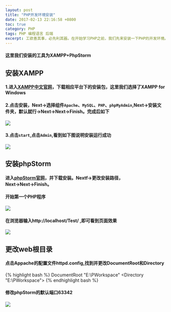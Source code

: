 ```yaml
---
layout: post
title: "PHP开发环境安装"
date: 2017-02-13 22:16:58 +0800
toc: true
category: PHP
tags: PHP 编程语言 后端
excerpt: 工欲善其事，必先利其器。在开始学习PHP之前，我们先来安装一下PHP的开发环境。
---
```

#### 这里我们安装的工具为XAMPP+PhpStorm

## 安装XAMPP

#### 1.进入[XAMPP中文官网](https://www.apachefriends.org/zh_cn/index.html)，下载相应平台下的安装包，这里我们选择了XAMPP for Windows

#### 2.点击安装，Next→选择组件`Apache`、`MySQL`、`PHP`、`phpMyAdmin`,Next→安装文件夹，默认就行→Next→Next→Finish。完成后如下
![]({{site.url}}/img/xampp.png)

#### 3.点击`start`,点击`Admin`,看到如下图说明安装运行成功
![]({{site.url}}/img/xampp2.png)

## 安装phpStorm

#### 进入[phpStorm官网](http://www.jetbrains.com/phpstorm/)，并下载安装。Nextf→更改安装路径，Next→Next→Finish。

#### 开始第一个PHP程序
![]({{site.url}}/img/php_test.png)

#### 在浏览器输入http://localhost/Test/ ,即可看到页面效果
![]({{site.url}}/img/hello_php.png)

## 更改web根目录

#### 点击Appache的配置文件httpd.config,找到并更改DocumentRoot和Directory
{% highlight bash %}
DocumentRoot "E:\PWorkspace"
<Directory "E:\PWorkspace">
{% endhighlight bash %}

#### 修改phpStorm的默认端口63342

#### ![]({{site.url}}/img/port.png)

